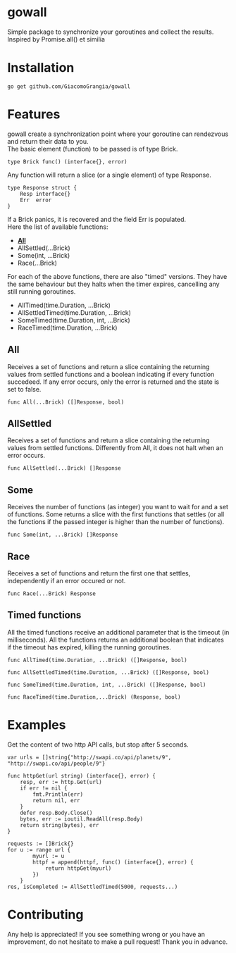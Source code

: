 # gowall

Simple package to synchronize your goroutines and collect the results.<br>
Inspired by Promise.all() et similia
# Installation
```
go get github.com/GiacomoGrangia/gowall
```

# Features

gowall create a synchronization point where your goroutine can rendezvous and return their data to you.<br>
The basic element (function) to be passed is of type Brick.
``` golang
type Brick func() (interface{}, error)
```
Any function will return a slice (or a single element) of type Response.
```golang
type Response struct {
	Resp interface{}
	Err  error
}
```
If a Brick panics, it is recovered and the field Err is populated.<br>
Here the list of available functions:
-  <a href="##All"><b>All</b></a>
- AllSettled(...Brick)
- Some(int, ...Brick)
- Race(...Brick)


For each of the above functions, there are also "timed" versions. They have the same behaviour but they halts when the timer expires, cancelling any still running goroutines.

- AllTimed(time.Duration, ...Brick)
- AllSettledTimed(time.Duration, ...Brick)
- SomeTimed(time.Duration, int, ...Brick)
- RaceTimed(time.Duration, ...Brick)

## All
Receives a set of functions and return a slice containing the returning values from settled functions and a boolean indicating if every function succedeed.
If any error occurs, only the error is returned and the state is set to false.
```golang
func All(...Brick) ([]Response, bool)
```

## AllSettled
Receives a set of functions and return a slice containing the returning values from settled functions. Differently from All, it does not halt when an error occurs.
```golang
func AllSettled(...Brick) []Response
```

## Some
Receives the number of functions (as integer) you want to wait for and a set of functions. Some returns a slice with the first functions that settles (or all the functions if the passed integer is higher than the number of functions).
```golang
func Some(int, ...Brick) []Response
```

## Race
Receives a set of functions and return the first one that settles, independently if an error occured or not.
```golang
func Race(...Brick) Response
```

## Timed functions
All the timed functions receive an additional parameter that is the timeout (in milliseconds).
All the functions returns an additional boolean that indicates if the timeout has expired, killing the running goroutines.
```golang
func AllTimed(time.Duration, ...Brick) ([]Response, bool)
```
```golang
func AllSettledTimed(time.Duration, ...Brick) ([]Response, bool)
```
```golang
func SomeTimed(time.Duration, int, ...Brick) ([]Response, bool)
```
```golang
func RaceTimed(time.Duration,...Brick) (Response, bool)
```
# Examples
Get the content of two http API calls, but stop after 5 seconds.
```golang
var urls = []string{"http://swapi.co/api/planets/9", "http://swapi.co/api/people/9"}

func httpGet(url string) (interface{}, error) {
	resp, err := http.Get(url)
	if err != nil {
		fmt.Println(err)
		return nil, err
	}
	defer resp.Body.Close()
	bytes, err := ioutil.ReadAll(resp.Body)
	return string(bytes), err
}

requests := []Brick{}
for u := range url {
		myurl := u
		httpf = append(httpf, func() (interface{}, error) {
			return httpGet(myurl)
		})
	}
res, isCompleted := AllSettledTimed(5000, requests...)

```
# Contributing
Any help is appreciated! If you see something wrong or you have an improvement, do not hesitate to make a pull request! Thank you in advance.
